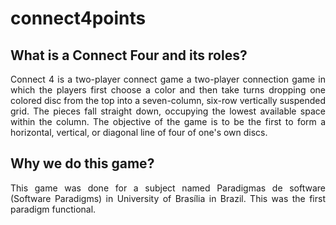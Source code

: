 # connect4points


## What is a Connect Four and its roles?

<p align="justify">
Connect 4 is a two-player connect game a two-player connection game in which the players first choose a color and then take turns dropping one colored disc from the top into a seven-column, six-row vertically suspended grid. The pieces fall straight down, occupying the lowest available space within the column. The objective of the game is to be the first to form a horizontal, vertical, or diagonal line of four of one's own discs.
</p>

## Why we do this game?

<p align="justify">
This game was done for a subject named Paradigmas de software (Software Paradigms) in University of Brasília in Brazil. This was the first paradigm functional.
</p>